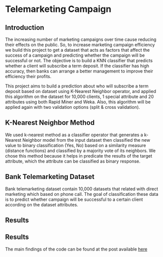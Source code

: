 # Telemarketing Campaign

## Introduction
The increasing number of marketing campaigns over time cause reducing their effects on the public. So, to increase marketing campaign efficiency we build this project to get a dataset that acts as factors that affect the success of a campaign and predicting whether the campaign will be successful or not.
The objective is to build a KNN classifier that predicts whether a client will subscribe a term deposit. If the classifier has high accuracy, then banks can arrange a better management to improve their efficiency their profits.

This project aims to build a prediction about who will subscribe a term deposit based on dataset using K-Nearest Neighbor operator, and applied this algorithm on the dataset for 10,000 clients, 1 special attribute and 20 attributes using both Rapid Miner and Weka. Also, this algorithm will be applied again with two validation options (split & cross validation).

## K-Nearest Neighbor Method
We used k-nearest method as a classifier operator that generates a k-Nearest Neighbor model from the input dataset then classified the new value to binary classification (Yes, No) based on a similarity measure (distance functions) and classified by a majority vote of its neighbors. We chose this method because it helps in predicate the results of the target attribute, which the attribute can be classified as binary response.

## Bank Telemarketing Dataset
Bank telemarketing dataset contain 10,000 datasets that related with direct marketing which based on phone call. The goal of classification these data is to predict whether campaign will be successful to a certain client according on the dataset attributes.

## Results
## Results
The main findings of the code can be found at the post available [here](https://medium.com/@algethamishahad/most-common-programming-languages-used-in-united-states-ddd059f6a6cc?sk=7b03e2c1dac2bdc1b92fc617c8291174)
